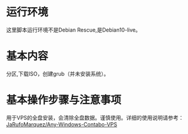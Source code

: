 
# 运行环境
这里脚本运行环境不是Debian Rescue,是Debian10-live。
# 基本内容
分区,下载ISO，创建grub（并未安装系统）。
# 基本操作步骤与注意事项
用于VPS的全盘安装，会清除全盘数据。谨慎使用。详细的使用说明请参考：[JaRufoMarquez/Any-Windows-Contabo-VPS](https://github.com/JaRufoMarquez/Any-Windows-Contabo-VPS)
